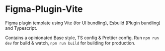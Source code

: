 # Figma-Plugin-Vite

Figma plugin template using Vite (for UI bundling), Esbuild (Plugin bundling) and Typescript.

Contains a opinionated Base style, TS config & Prettier config.
Run `npm run dev` for build & watch, `npm run build` for building for production.
